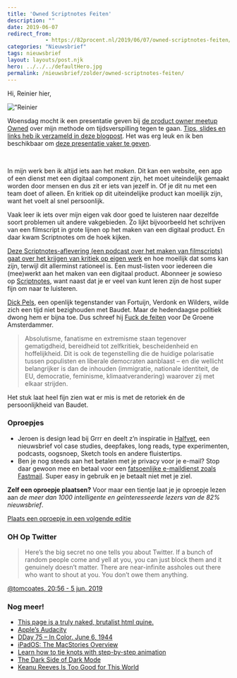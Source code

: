 ```yaml
---
title: 'Owned Scriptnotes Feiten'
description: ""
date: 2019-06-07
redirect_from: 
            - https://82procent.nl/2019/06/07/owned-scriptnotes-feiten/
categories: "Nieuwsbrief"
tags: nieuwsbrief	
layout: layouts/post.njk
hero: ../../../defaultHero.jpg
permalink: /nieuwsbrief/zolder/owned-scriptnotes-feiten/
---
```

Hi, Reinier hier,

!["Reinier]("https://reinierladan.nl/assets/owned-2019.jpg")

Woensdag mocht ik een presentatie geven bij [de product owner meetup Owned](https://www.meetup.com/nl-NL/OwnedNL/events/259907640/) over mijn methode om tijdsverspilling tegen te gaan. [Tips, slides en links heb ik verzameld in deze blogpost](https://reinierladan.nl/2019/06/06/medicijn-tegen-tijdsverspilling). Het was erg leuk en ik ben beschikbaar om [deze presentatie vaker te geven](https://reinierladan.nl/spreker/).

‍

In mijn werk ben ik altijd iets aan het _maken_. Dit kan een website, een app of een dienst met een digitaal component zijn, het moet uiteindelijk gemaakt worden door mensen en dus zit er iets van jezelf in. Of je dit nu met een team doet of alleen. En kritiek op dit uiteindelijke product kan moeilijk zijn, want het voelt al snel persoonlijk.

Vaak leer ik iets over mijn eigen vak door goed te luisteren naar dezelfde soort problemen uit andere vakgebieden. Zo lijkt bijvoorbeeld het schrijven van een filmscript in grote lijnen op het maken van een digitaal product. En daar kwam Scriptnotes om de hoek kijken.

[Deze Scriptnotes-aflevering (een podcast over het maken van filmscripts) gaat over het krijgen van kritiek op eigen werk](https://johnaugust.com/2019/notes-on-notes) en hoe moeilijk dat soms kan zijn, terwijl dit allerminst rationeel is. Een must-listen voor iedereen die (mee)werkt aan het maken van een digitaal product. Abonneer je sowieso op [Scriptnotes](https://johnaugust.com/podcast), want naast dat je er veel van kunt leren zijn de host super fijn om naar te luisteren.

[Dick Pels](https://nl.wikipedia.org/wiki/Dick_Pels), een openlijk tegenstander van Fortuijn, Verdonk en Wilders, wilde zich een tijd niet bezighouden met Baudet. Maar de hedendaagse politiek dwong hem er bijna toe. Dus schreef hij [Fuck de feiten](https://www.groene.nl/artikel/fuck-de-feiten) voor De Groene Amsterdammer.

> Absolutisme, fanatisme en extremisme staan tegenover gematigdheid, bereidheid tot zelfkritiek, bescheidenheid en hoffelijkheid. Dit is ook de tegenstelling die de huidige polarisatie tussen populisten en liberale democraten aanblaast – en die wellicht belangrijker is dan de inhouden (immigratie, nationale identiteit, de EU, democratie, feminisme, klimaatverandering) waarover zij met elkaar strijden.

Het stuk laat heel fijn zien wat er mis is met de retoriek én de persoonlijkheid van Baudet.

### Oproepjes

- Jeroen is design lead bij Grrr en deelt z’n inspiratie in [Halfvet](http://halfvet.nl), een nieuwsbrief vol case studies, deepfakes, long reads, type experimenten, podcasts, oogsnoep, Sketch tools en andere fluistertips.
- Ben je nog steeds aan het betalen met je privacy voor je e-mail? Stop daar gewoon mee en betaal voor een [fatsoenlijke e-maildienst zoals Fastmail](https://www.fastmail.com/?STKI=16948328). Super easy in gebruik en je betaalt niet met je ziel.

**Zelf een oproepje plaatsen?** Voor maar een tientje laat je je oproepje lezen aan _de meer dan 1000 intelligente en geïnteresseerde lezers van de 82% nieuwsbrief_.

[Plaats een oproepje in een volgende editie](https://forms.82procent.nl)

### OH Op Twitter

> Here’s the big secret no one tells you about Twitter. If a bunch of random people come and yell at you, you can just block them and it genuinely doesn’t matter. There are near-infinite assholes out there who want to shout at you. You don’t owe them anything.

[@tomcoates, 20:56 - 5 jun. 2019](https://twitter.com/tomcoates/status/1136346145637060608)

### Nog meer!

- [This page is a truly naked, brutalist html quine.](https://secretgeek.github.io/html_wysiwyg/html.html)
- [Apple’s Audacity](https://stratechery.com/2019/apples-audacity/)
- [DDay 75 – In Color. June 6, 1944](https://marinamaral.com/2019/06/d-day-in-color/)
- [iPadOS: The MacStories Overview](https://www.macstories.net/news/ipados-the-macstories-overview/)
- [Learn how to tie knots with step-by-step animation](https://www.animatedknots.com/)
- [The Dark Side of Dark Mode](https://tidbits.com/2019/05/31/the-dark-side-of-dark-mode/)
- [Keanu Reeves Is Too Good for This World](https://www.newyorker.com/culture/culture-desk/keanu-reeves-is-too-good-for-this-world)
